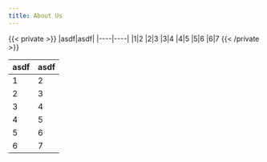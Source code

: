 ```yaml
---
title: About Us
---
```


{{< private >}}
|asdf|asdf|
|----|----|
|1|2
|2|3
|3|4
|4|5
|5|6
|6|7
{{< /private >}}

|asdf|asdf|
|----|----|
|1|2
|2|3
|3|4
|4|5
|5|6
|6|7
